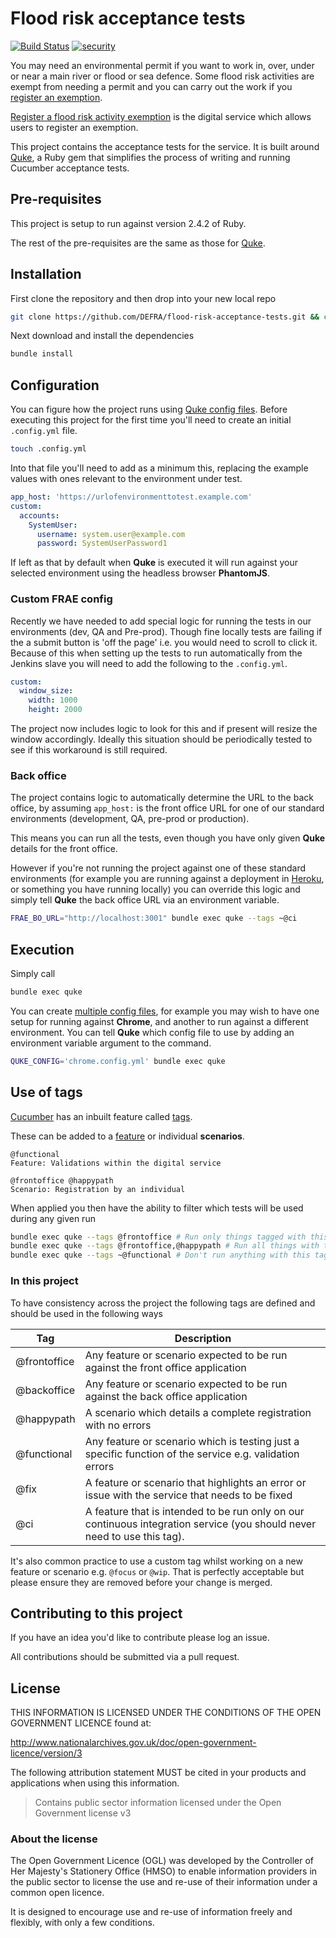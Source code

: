 # Flood risk acceptance tests

[![Build Status](https://travis-ci.com/DEFRA/flood-risk-acceptance-tests.svg?branch=master)](https://travis-ci.com/DEFRA/flood-risk-acceptance-tests)
[![security](https://hakiri.io/github/DEFRA/flood-risk-acceptance-tests/master.svg)](https://hakiri.io/github/DEFRA/flood-risk-acceptance-tests/master)

You may need an environmental permit if you want to work in, over, under or near a main river or flood or sea defence. Some flood risk activities are exempt from needing a permit and you can carry out the work if you [register an exemption](https://www.gov.uk/guidance/register-your-flood-risk-exemption-environmental-permits).

[Register a flood risk activity exemption](https://register-flood-risk-exemption.service.gov.uk/) is the digital service which allows users to register an exemption.

This project contains the acceptance tests for the service. It is built around [Quke](https://github.com/DEFRA/quke), a Ruby gem that simplifies the process of writing and running Cucumber acceptance tests.

## Pre-requisites

This project is setup to run against version 2.4.2 of Ruby.

The rest of the pre-requisites are the same as those for [Quke](https://github.com/DEFRA/quke#pre-requisites).

## Installation

First clone the repository and then drop into your new local repo

```bash
git clone https://github.com/DEFRA/flood-risk-acceptance-tests.git && cd flood-risk-acceptance-tests
```

Next download and install the dependencies

```bash
bundle install
```

## Configuration

You can figure how the project runs using [Quke config files](https://github.com/DEFRA/quke#configuration). Before executing this project for the first time you'll need to create an initial `.config.yml` file.

```bash
touch .config.yml
```

Into that file you'll need to add as a minimum this, replacing the example values with ones relevant to the environment under test.

```yaml
app_host: 'https://urlofenvironmenttotest.example.com'
custom:
  accounts:
    SystemUser:
      username: system.user@example.com
      password: SystemUserPassword1
```

If left as that by default when **Quke** is executed it will run against your selected environment using the headless browser **PhantomJS**.

### Custom FRAE config

Recently we have needed to add special logic for running the tests in our environments (dev, QA and Pre-prod). Though fine locally tests are failing if the a submit button is 'off the page' i.e. you would need to scroll to click it. Because of this when setting up the tests to run automatically from the Jenkins slave you will need to add the following to the `.config.yml`.

```yaml
custom:
  window_size:
    width: 1000
    height: 2000
```

The project now includes logic to look for this and if present will resize the window accordingly. Ideally this situation should be periodically tested to see if this workaround is still required.

### Back office

The project contains logic to automatically determine the URL to the back office, by assuming `app_host:` is the front office URL for one of our standard environments (development, QA, pre-prod or production).

This means you can run all the tests, even though you have only given **Quke** details for the front office.

However if you're not running the project against one of these standard environments (for example you are running against a deployment in [Heroku](https://heroku.com), or something you have running locally) you can override this logic and simply tell **Quke** the back office URL via an environment variable.

```bash
FRAE_BO_URL="http://localhost:3001" bundle exec quke --tags ~@ci
```

## Execution

Simply call

```bash
bundle exec quke
```

You can create [multiple config files](https://github.com/DEFRA/quke#multiple-configs), for example you may wish to have one setup for running against **Chrome**, and another to run against a different environment. You can tell **Quke** which config file to use by adding an environment variable argument to the command.

```bash
QUKE_CONFIG='chrome.config.yml' bundle exec quke
```

## Use of tags

[Cucumber](https://cucumber.io/) has an inbuilt feature called [tags](https://github.com/cucumber/cucumber/wiki/Tags).

These can be added to a [feature](https://github.com/cucumber/cucumber/wiki/Feature-Introduction) or individual **scenarios**.

```gherkin
@functional
Feature: Validations within the digital service
```

```gherkin
@frontoffice @happypath
Scenario: Registration by an individual
```

When applied you then have the ability to filter which tests will be used during any given run

```bash
bundle exec quke --tags @frontoffice # Run only things tagged with this
bundle exec quke --tags @frontoffice,@happypath # Run all things with these tags
bundle exec quke --tags ~@functional # Don't run anything with this tag (run everything else)
```

### In this project

To have consistency across the project the following tags are defined and should be used in the following ways

|Tag|Description|
|---|---|
|@frontoffice|Any feature or scenario expected to be run against the front office application|
|@backoffice|Any feature or scenario expected to be run against the back office application|
|@happypath|A scenario which details a complete registration with no errors|
|@functional|Any feature or scenario which is testing just a specific function of the service e.g. validation errors|
|@fix|A feature or scenario that highlights an error or issue with the service that needs to be fixed|
|@ci|A feature that is intended to be run only on our continuous integration service (you should never need to use this tag).|

It's also common practice to use a custom tag whilst working on a new feature or scenario e.g. `@focus` or `@wip`. That is perfectly acceptable but please ensure they are removed before your change is merged.

## Contributing to this project

If you have an idea you'd like to contribute please log an issue.

All contributions should be submitted via a pull request.

## License

THIS INFORMATION IS LICENSED UNDER THE CONDITIONS OF THE OPEN GOVERNMENT LICENCE found at:

http://www.nationalarchives.gov.uk/doc/open-government-licence/version/3

The following attribution statement MUST be cited in your products and applications when using this information.

> Contains public sector information licensed under the Open Government license v3

### About the license

The Open Government Licence (OGL) was developed by the Controller of Her Majesty's Stationery Office (HMSO) to enable information providers in the public sector to license the use and re-use of their information under a common open licence.

It is designed to encourage use and re-use of information freely and flexibly, with only a few conditions.
